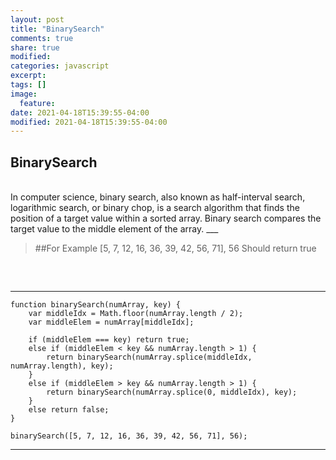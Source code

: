 ```yaml
---
layout: post
title: "BinarySearch"
comments: true
share: true
modified:
categories: javascript
excerpt:
tags: []
image:
  feature:
date: 2021-04-18T15:39:55-04:00
modified: 2021-04-18T15:39:55-04:00
---
```


## BinarySearch
<br>
In computer science, binary search, also known as half-interval search, logarithmic search, or binary chop, is a search algorithm that finds the position of a target value within a sorted array. Binary search compares the target value to the middle element of the array.
___

> ##For Example
[5, 7, 12, 16, 36, 39, 42, 56, 71], 56
Should return true<br>
##
<br>

___


~~~
function binarySearch(numArray, key) {
    var middleIdx = Math.floor(numArray.length / 2);
    var middleElem = numArray[middleIdx];
    
    if (middleElem === key) return true;
    else if (middleElem < key && numArray.length > 1) {
        return binarySearch(numArray.splice(middleIdx, numArray.length), key);
    }
    else if (middleElem > key && numArray.length > 1) {
        return binarySearch(numArray.splice(0, middleIdx), key);
    }
    else return false;
}

binarySearch([5, 7, 12, 16, 36, 39, 42, 56, 71], 56);

~~~

___

